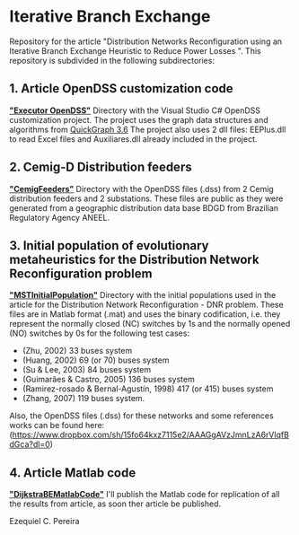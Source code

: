 # Iterative Branch Exchange
Repository for the article "Distribution Networks Reconfiguration using an Iterative Branch Exchange Heuristic to Reduce Power Losses ".
This repository is subdivided in the following subdirectories: 

## 1. Article OpenDSS customization code
[**"Executor OpenDSS"**](https://github.com/Zecao/ExportadorGeoPerdasDSS)
Directory with the Visual Studio C# OpenDSS customization project.
The project uses the graph data structures and algorithms from [QuickGraph 3.6](https://archive.codeplex.com/?p=quickgraph)
The project also uses 2 dll files: EEPlus.dll to read Excel files and Auxiliares.dll already included in the project. 

## 2. Cemig-D Distribution feeders
[**"CemigFeeders"**](https://github.com/Zecao/2020Dijkstra/tree/master/CemigDFeeders)
Directory with the OpenDSS files (.dss) from 2 Cemig distribution feeders and 2 substations. These files are public as they were generated from a geographic distribution data base BDGD from Brazilian Regulatory Agency ANEEL.

## 3. Initial population of evolutionary metaheuristics for the Distribution Network Reconfiguration problem
[**"MSTInitialPopulation"**](https://github.com/Zecao/2020Dijkstra/tree/master/MSTInitialPopulation)
Directory with the initial populations used in the article for the Distribution Network Reconfiguration - DNR problem. These files are in Matlab format (.mat) and uses the binary codification, i.e. they represent the normally closed (NC) switches by 1s and the normally opened (NO) switches by 0s for the following test cases:  
* (Zhu, 2002) 33 buses system
* (Huang, 2002) 69 (or 70) buses system
* (Su & Lee, 2003) 84 buses system
* (Guimarães & Castro, 2005) 136 buses system
* (Ramirez-rosado & Bernal-Agustín, 1998) 417 (or 415) buses system
* (Zhang, 2007) 119 buses system.

Also, the OpenDSS files (.dss) for these networks and some references works can be found here: (https://www.dropbox.com/sh/15fo64kxz7115e2/AAAGgAVzJmnLzA6rVlqfBdGca?dl=0)

## 4. Article Matlab code
[**"DijkstraBEMatlabCode"**](https://github.com/Zecao/2020Dijkstra/tree/master/DijkstraBE_MatlabCode)
I'll publish the Matlab code for replication of all the results from article, as soon ther article be published.

Ezequiel C. Pereira
